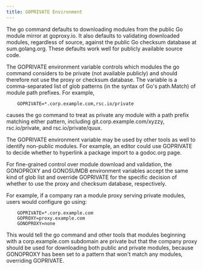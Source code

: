 ```yaml
---
title: GOPRIVATE Environment
---
```


The go command defaults to downloading modules from the public Go module
mirror at goproxy.io. It also defaults to validating downloaded modules,
regardless of source, against the public Go checksum database at sum.golang.org.
These defaults work well for publicly available source code.

The GOPRIVATE environment variable controls which modules the go command
considers to be private (not available publicly) and should therefore not use the
proxy or checksum database. The variable is a comma-separated list of
glob patterns (in the syntax of Go's path.Match) of module path prefixes.
For example,

        GOPRIVATE=*.corp.example.com,rsc.io/private

causes the go command to treat as private any module with a path prefix
matching either pattern, including git.corp.example.com/xyzzy, rsc.io/private,
and rsc.io/private/quux.

The GOPRIVATE environment variable may be used by other tools as well to
identify non-public modules. For example, an editor could use GOPRIVATE
to decide whether to hyperlink a package import to a godoc.org page.

For fine-grained control over module download and validation, the GONOPROXY
and GONOSUMDB environment variables accept the same kind of glob list
and override GOPRIVATE for the specific decision of whether to use the proxy
and checksum database, respectively.

For example, if a company ran a module proxy serving private modules,
users would configure go using:

        GOPRIVATE=*.corp.example.com
        GOPROXY=proxy.example.com
        GONOPROXY=none

This would tell the go command and other tools that modules beginning with
a corp.example.com subdomain are private but that the company proxy should
be used for downloading both public and private modules, because
GONOPROXY has been set to a pattern that won't match any modules,
overriding GOPRIVATE.